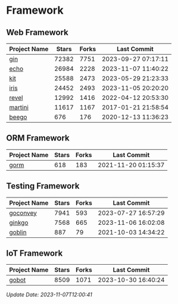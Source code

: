 # Framework

## Web Framework
| Project Name | Stars | Forks | Last Commit |
| ------------ | ----- | ----- | ----------- |
| [gin](https://github.com/gin-gonic/gin) | 72382 | 7751 | 2023-09-27 07:17:11 |
| [echo](https://github.com/labstack/echo) | 26984 | 2228 | 2023-11-07 11:40:22 |
| [kit](https://github.com/go-kit/kit) | 25588 | 2473 | 2023-05-29 21:23:33 |
| [iris](https://github.com/kataras/iris) | 24452 | 2493 | 2023-11-05 20:20:20 |
| [revel](https://github.com/revel/revel) | 12992 | 1416 | 2022-04-12 20:53:30 |
| [martini](https://github.com/go-martini/martini) | 11617 | 1167 | 2017-01-21 21:58:54 |
| [beego](https://github.com/astaxie/beego) | 676 | 176 | 2020-12-13 11:36:23 |

## ORM Framework
| Project Name | Stars | Forks | Last Commit |
| ------------ | ----- | ----- | ----------- |
| [gorm](https://github.com/jinzhu/gorm) | 618 | 183 | 2021-11-20 01:15:37 |

## Testing Framework
| Project Name | Stars | Forks | Last Commit |
| ------------ | ----- | ----- | ----------- |
| [goconvey](https://github.com/smartystreets/goconvey) | 7941 | 593 | 2023-07-27 16:57:29 |
| [ginkgo](https://github.com/onsi/ginkgo) | 7568 | 665 | 2023-11-06 16:02:08 |
| [goblin](https://github.com/franela/goblin) | 887 | 79 | 2021-10-03 14:34:22 |

## IoT Framework
| Project Name | Stars | Forks | Last Commit |
| ------------ | ----- | ----- | ----------- |
| [gobot](https://github.com/hybridgroup/gobot) | 8509 | 1071 | 2023-10-30 16:40:24 |

*Update Date: 2023-11-07T12:00:41*